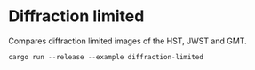 # Diffraction limited

Compares diffraction limited images of the HST, JWST and GMT.

```rust
cargo run --release --example diffraction-limited
```